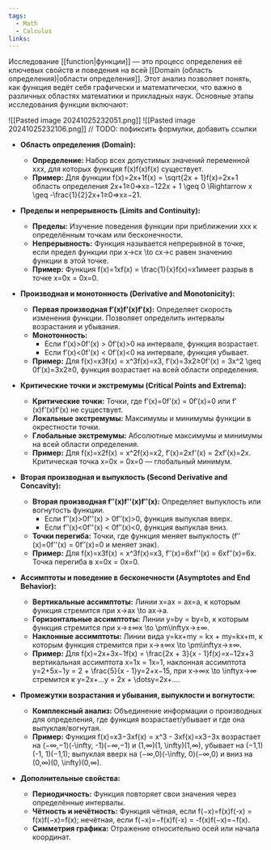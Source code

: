 ```yaml
---
tags:
  - Math
  - Calculus
links:
---
```

Исследование [[function|функции]] — это процесс определения её ключевых свойств и поведения на всей [[Domain (область определения)|области определения]]. Этот анализ позволяет понять, как функция ведёт себя графически и математически, что важно в различных областях математики и прикладных наук. Основные этапы исследования функции включают:

![[Pasted image 20241025232051.png]]
![[Pasted image 20241025232106.png]]
// TODO: пофиксить формулки, добавить ссылки
- **Область определения (Domain):**
    
    - **Определение:** Набор всех допустимых значений переменной xxx, для которых функция f(x)f(x)f(x) существует.
    - **Пример:** Для функции f(x)=2x+1f(x) = \sqrt{2x + 1}f(x)=2x+1​ область определения 2x+1≥0⇒x≥−122x + 1 \geq 0 \Rightarrow x \geq -\frac{1}{2}2x+1≥0⇒x≥−21​.
- **Пределы и непрерывность (Limits and Continuity):**
    
    - **Пределы:** Изучение поведения функции при приближении xxx к определённым точкам или бесконечности.
    - **Непрерывность:** Функция называется непрерывной в точке, если предел функции при x→cx \to cx→c равен значению функции в этой точке.
    - **Пример:** Функция f(x)=1xf(x) = \frac{1}{x}f(x)=x1​ имеет разрыв в точке x=0x = 0x=0.
- **Производная и монотонность (Derivative and Monotonicity):**
    
    - **Первая производная f′(x)f'(x)f′(x):** Определяет скорость изменения функции. Позволяет определить интервалы возрастания и убывания.
    - **Монотонность:**
        - Если f′(x)>0f'(x) > 0f′(x)>0 на интервале, функция возрастает.
        - Если f′(x)<0f'(x) < 0f′(x)<0 на интервале, функция убывает.
    - **Пример:** Для f(x)=x3f(x) = x^3f(x)=x3, f′(x)=3x2≥0f'(x) = 3x^2 \geq 0f′(x)=3x2≥0, функция возрастает на всей области определения.
- **Критические точки и экстремумы (Critical Points and Extrema):**
    
    - **Критические точки:** Точки, где f′(x)=0f'(x) = 0f′(x)=0 или f′(x)f'(x)f′(x) не существует.
    - **Локальные экстремумы:** Максимумы и минимумы функции в окрестности точки.
    - **Глобальные экстремумы:** Абсолютные максимумы и минимумы на всей области определения.
    - **Пример:** Для f(x)=x2f(x) = x^2f(x)=x2, f′(x)=2xf'(x) = 2xf′(x)=2x. Критическая точка x=0x = 0x=0 — глобальный минимум.
- **Вторая производная и выпуклость (Second Derivative and Concavity):**
    
    - **Вторая производная f′′(x)f''(x)f′′(x):** Определяет выпуклость или вогнутость функции.
        - Если f′′(x)>0f''(x) > 0f′′(x)>0, функция выпуклая вверх.
        - Если f′′(x)<0f''(x) < 0f′′(x)<0, функция выпуклая вниз.
    - **Точки перегиба:** Точки, где функция меняет выпуклость (f′′(x)=0f''(x) = 0f′′(x)=0 и меняет знак).
    - **Пример:** Для f(x)=x3f(x) = x^3f(x)=x3, f′′(x)=6xf''(x) = 6xf′′(x)=6x. Точка перегиба в x=0x = 0x=0.
- **Ассимптоты и поведение в бесконечности (Asymptotes and End Behavior):**
    
    - **Вертикальные ассимптоты:** Линии x=ax = ax=a, к которым функция стремится при x→ax \to ax→a.
    - **Горизонтальные ассимптоты:** Линии y=by = by=b, к которым функция стремится при x→±∞x \to \pm\inftyx→±∞.
    - **Наклонные ассимптоты:** Линии вида y=kx+my = kx + my=kx+m, к которым функция стремится при x→±∞x \to \pm\inftyx→±∞.
    - **Пример:** Для f(x)=2x+3x−1f(x) = \frac{2x + 3}{x - 1}f(x)=x−12x+3​ вертикальная ассимптота x=1x = 1x=1, наклонная ассимптота y=2+5x−1y = 2 + \frac{5}{x - 1}y=2+x−15​, при x→∞x \to \inftyx→∞ стремится к y=2x+…y = 2x + \dotsy=2x+….
- **Промежутки возрастания и убывания, выпуклости и вогнутости:**
    
    - **Комплексный анализ:** Объединение информации о производных для определения, где функция возрастает/убывает и где она выпуклая/вогнутая.
    - **Пример:** Функция f(x)=x3−3xf(x) = x^3 - 3xf(x)=x3−3x возрастает на (−∞,−1)(-\infty, -1)(−∞,−1) и (1,∞)(1, \infty)(1,∞), убывает на (−1,1)(-1, 1)(−1,1); выпуклая вверх на (−∞,0)(-\infty, 0)(−∞,0) и вниз на (0,∞)(0, \infty)(0,∞).
- **Дополнительные свойства:**
    
    - **Периодичность:** Функция повторяет свои значения через определённые интервалы.
    - **Чётность и нечётность:** Функция чётная, если f(−x)=f(x)f(-x) = f(x)f(−x)=f(x); нечётная, если f(−x)=−f(x)f(-x) = -f(x)f(−x)=−f(x).
    - **Симметрия графика:** Отражение относительно осей или начала координат.